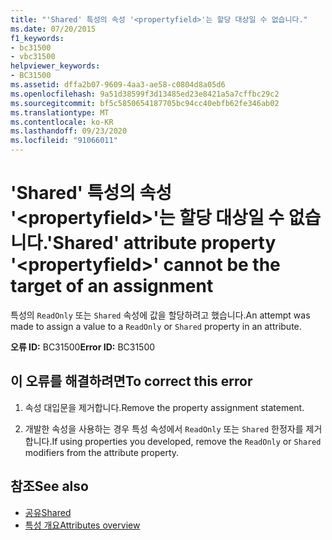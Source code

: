 ```yaml
---
title: "'Shared' 특성의 속성 '<propertyfield>'는 할당 대상일 수 없습니다."
ms.date: 07/20/2015
f1_keywords:
- bc31500
- vbc31500
helpviewer_keywords:
- BC31500
ms.assetid: dffa2b07-9609-4aa3-ae58-c0804d8a05d6
ms.openlocfilehash: 9a51d38599f3d13485ed23e8421a5a7cffbc29c2
ms.sourcegitcommit: bf5c5850654187705bc94cc40ebfb62fe346ab02
ms.translationtype: MT
ms.contentlocale: ko-KR
ms.lasthandoff: 09/23/2020
ms.locfileid: "91066011"
---
```

# <a name="shared-attribute-property-propertyfield-cannot-be-the-target-of-an-assignment"></a><span data-ttu-id="6fde5-102">'Shared' 특성의 속성 '\<propertyfield>'는 할당 대상일 수 없습니다.</span><span class="sxs-lookup"><span data-stu-id="6fde5-102">'Shared' attribute property '\<propertyfield>' cannot be the target of an assignment</span></span>

<span data-ttu-id="6fde5-103">특성의 `ReadOnly` 또는 `Shared` 속성에 값을 할당하려고 했습니다.</span><span class="sxs-lookup"><span data-stu-id="6fde5-103">An attempt was made to assign a value to a `ReadOnly` or `Shared` property in an attribute.</span></span>  
  
 <span data-ttu-id="6fde5-104">**오류 ID:** BC31500</span><span class="sxs-lookup"><span data-stu-id="6fde5-104">**Error ID:** BC31500</span></span>  
  
## <a name="to-correct-this-error"></a><span data-ttu-id="6fde5-105">이 오류를 해결하려면</span><span class="sxs-lookup"><span data-stu-id="6fde5-105">To correct this error</span></span>  
  
1. <span data-ttu-id="6fde5-106">속성 대입문을 제거합니다.</span><span class="sxs-lookup"><span data-stu-id="6fde5-106">Remove the property assignment statement.</span></span>  
  
2. <span data-ttu-id="6fde5-107">개발한 속성을 사용하는 경우 특성 속성에서 `ReadOnly` 또는 `Shared` 한정자를 제거합니다.</span><span class="sxs-lookup"><span data-stu-id="6fde5-107">If using properties you developed, remove the `ReadOnly` or `Shared` modifiers from the attribute property.</span></span>  
  
## <a name="see-also"></a><span data-ttu-id="6fde5-108">참조</span><span class="sxs-lookup"><span data-stu-id="6fde5-108">See also</span></span>

- [<span data-ttu-id="6fde5-109">공유</span><span class="sxs-lookup"><span data-stu-id="6fde5-109">Shared</span></span>](../language-reference/modifiers/shared.md)
- [<span data-ttu-id="6fde5-110">특성 개요</span><span class="sxs-lookup"><span data-stu-id="6fde5-110">Attributes overview</span></span>](../programming-guide/concepts/attributes/index.md)
